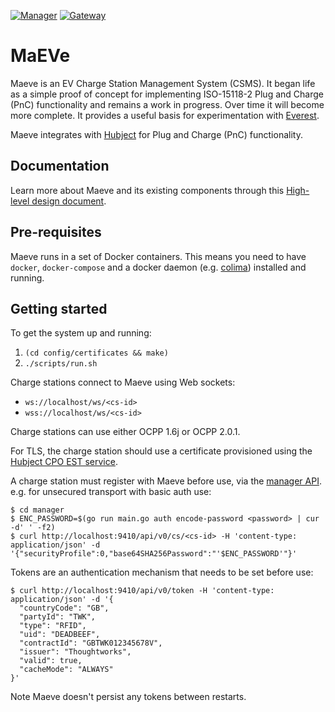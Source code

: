 [![Manager](https://github.com/thoughtworks/Maeve-csms/workflows/Manager/badge.svg)](https://github.com/thoughtworks/Maeve-csms/actions/workflows/manager.yml)
[![Gateway](https://github.com/thoughtworks/Maeve-csms/workflows/Gateway/badge.svg)](https://github.com/thoughtworks/Maeve-csms/actions/workflows/gateway.yml)

# MaEVe

Maeve is an EV Charge Station Management System (CSMS). It began life as a simple proof of concept for
implementing ISO-15118-2 Plug and Charge (PnC) functionality and remains a work in progress. Over
time it will become more complete. It provides a useful basis for experimentation with [Everest](https://github.com/EVerest).

Maeve integrates with [Hubject](https://hubject.stoplight.io/) for Plug and Charge (PnC) functionality.

## Documentation

Learn more about Maeve and its existing components through this [High-level design document](./docs/design.md).

## Pre-requisites

Maeve runs in a set of Docker containers. This means you need to have `docker`, `docker-compose` and a docker daemon (e.g. [colima](https://github.com/abiosoft/colima)) installed and running.

## Getting started

To get the system up and running:

1. `(cd config/certificates && make)`
2. `./scripts/run.sh`

Charge stations connect to Maeve using Web sockets:

* `ws://localhost/ws/<cs-id>`
* `wss://localhost/ws/<cs-id>`

Charge stations can use either OCPP 1.6j or OCPP 2.0.1.

For TLS, the charge station should use a certificate provisioned using the
[Hubject CPO EST service](https://hubject.stoplight.io/docs/open-plugncharge/486f0b8b3ded4-simple-enroll-iso-15118-2-and-iso-15118-20).

A charge station must register with Maeve before use, via the
[manager API](./manager/api/API.md). e.g. for unsecured transport with basic auth use:

```shell
$ cd manager
$ ENC_PASSWORD=$(go run main.go auth encode-password <password> | cur -d' ' -f2)
$ curl http://localhost:9410/api/v0/cs/<cs-id> -H 'content-type: application/json' -d '{"securityProfile":0,"base64SHA256Password":"'$ENC_PASSWORD'"}'
```

Tokens are an authentication mechanism that needs to be set before use:

```shell
$ curl http://localhost:9410/api/v0/token -H 'content-type: application/json' -d '{
  "countryCode": "GB",
  "partyId": "TWK",
  "type": "RFID",
  "uid": "DEADBEEF",
  "contractId": "GBTWK012345678V",
  "issuer": "Thoughtworks",
  "valid": true,
  "cacheMode": "ALWAYS"
}'
```

Note Maeve doesn't persist any tokens between restarts.